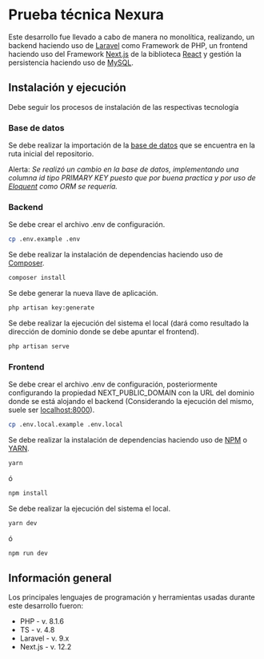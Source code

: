 # Prueba técnica Nexura

Este desarrollo fue llevado a cabo de manera no monolítica, realizando, un backend haciendo uso de [Laravel](https://laravel.com/) como Framework de PHP, un frontend haciendo uso del Framework [Next.js](https://nextjs.org/) de la biblioteca [React](https://es.reactjs.org/) y gestión la persistencia haciendo uso de [MySQL](https://www.mysql.com/).

## Instalación y ejecución

Debe seguir los procesos de instalación de las respectivas tecnología

### Base de datos

Se debe realizar la importación de la [base de datos](https://github.com/sirzes02/nexura_prueba_tecnica/blob/main/prueba_tecnica_dev.sql) que se encuentra en la ruta inicial del repositorio.

Alerta: _Se realizó un cambio en la base de datos, implementando una columna id tipo PRIMARY KEY puesto que por buena practica y por uso de [Eloquent](https://laravel.com/docs/9.x/eloquent) como ORM se requería._

### Backend

Se debe crear el archivo .env de configuración.

```bash
cp .env.example .env
```

Se debe realizar la instalación de dependencias haciendo uso de [Composer](https://getcomposer.org/).

```bash
composer install
```

Se debe generar la nueva llave de aplicación.

```bash
php artisan key:generate
```

Se debe realizar la ejecución del sistema el local (dará como resultado la dirección de dominio donde se debe apuntar el frontend).

```bash
php artisan serve
```

### Frontend

Se debe crear el archivo .env de configuración, posteriormente configurando la propiedad NEXT_PUBLIC_DOMAIN con la URL del dominio donde se está alojando el backend (Considerando la ejecución del mismo, suele ser [localhost:8000](localhost:8000)).

```bash
cp .env.local.example .env.local
```

Se debe realizar la instalación de dependencias haciendo uso de [NPM](https://www.npmjs.com/) o [YARN](https://yarnpkg.com/).

```bash
yarn
```

ó

```bash
npm install
```

Se debe realizar la ejecución del sistema el local.

```bash
yarn dev
```

ó

```bash
npm run dev
```

## Información general

Los principales lenguajes de programación y herramientas usadas durante este desarrollo fueron:

- PHP - v. 8.1.6
- TS - v. 4.8
- Laravel - v. 9.x
- Next.js - v. 12.2
